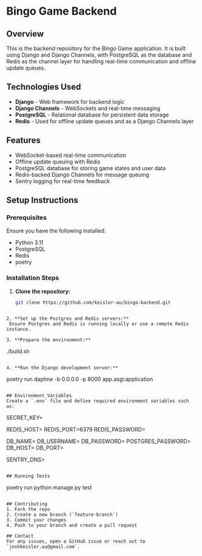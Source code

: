# Bingo Game Backend

## Overview
This is the backend repository for the Bingo Game application. It is built using Django and Django Channels, with PostgreSQL as the database and Redis as the channel layer for handling real-time communication and offline update queues.

## Technologies Used
- **Django** - Web framework for backend logic
- **Django Channels** - WebSockets and real-time messaging
- **PostgreSQL** - Relational database for persistent data storage
- **Redis** - Used for offline update queues and as a Django Channels layer

## Features
- WebSocket-based real-time communication
- Offline update queuing with Redis
- PostgreSQL database for storing game states and user data
- Redis-backed Django Channels for message queuing
- Sentry logging for real-time feedback

## Setup Instructions

### Prerequisites
Ensure you have the following installed:
- Python 3.11
- PostgreSQL
- Redis
- poetry

### Installation Steps

1. **Clone the repository:**
   ```bash
   git clone https://github.com/keisler-au/bingo-backend.git
  ```

2. **Set up the Postgres and Redis servers:**
   Ensure Postgres and Redis is running locally or use a remote Redis instance.

3. **Prepare the environment:**
   ```
   ./build.sh
   ```

4. **Run the Django development server:**
   ```
   poetry run daphne -b 0.0.0.0 -p 8000 app.asgi:application
   ```

## Environment Variables
Create a `.env` file and define required environment variables such as:
```
SECRET_KEY=

REDIS_HOST=
REDIS_PORT=6379
REDIS_PASSWORD=

DB_NAME=
DB_USERNAME=
DB_PASSWORD=
POSTGRES_PASSWORD=
DB_HOST=
DB_PORT=

SENTRY_DNS=

```

## Running Tests
```
poetry run python manage.py test
```

## Contributing
1. Fork the repo
2. Create a new branch (`feature-branch`)
3. Commit your changes
4. Push to your branch and create a pull request

## Contact
For any issues, open a GitHub issue or reach out to `joshkeisler.au@gmail.com`.
